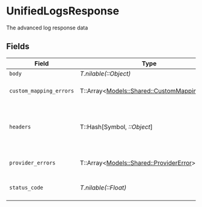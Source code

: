 # UnifiedLogsResponse

The advanced log response data


## Fields

| Field                                                                                     | Type                                                                                      | Required                                                                                  | Description                                                                               | Example                                                                                   |
| ----------------------------------------------------------------------------------------- | ----------------------------------------------------------------------------------------- | ----------------------------------------------------------------------------------------- | ----------------------------------------------------------------------------------------- | ----------------------------------------------------------------------------------------- |
| `body`                                                                                    | *T.nilable(::Object)*                                                                     | :heavy_minus_sign:                                                                        | N/A                                                                                       |                                                                                           |
| `custom_mapping_errors`                                                                   | T::Array<[Models::Shared::CustomMappingError](../../models/shared/custommappingerror.md)> | :heavy_minus_sign:                                                                        | The custom mapping errors                                                                 |                                                                                           |
| `headers`                                                                                 | T::Hash[Symbol, *::Object*]                                                               | :heavy_minus_sign:                                                                        | N/A                                                                                       | {<br/>"content-type": "application/json",<br/>"authorization": "Bearer token"<br/>}       |
| `provider_errors`                                                                         | T::Array<[Models::Shared::ProviderError](../../models/shared/providererror.md)>           | :heavy_minus_sign:                                                                        | The provider errors                                                                       |                                                                                           |
| `status_code`                                                                             | *T.nilable(::Float)*                                                                      | :heavy_minus_sign:                                                                        | The response status code                                                                  | 200                                                                                       |